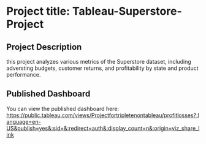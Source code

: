 # Project title: Tableau-Superstore-Project
## Project Description
this project analyzes various metrics of the Superstore dataset, including adversting budgets, customer returns, and profitability by state and product performance.

## Published Dashboard
You can view the published dashboard here:
https://public.tableau.com/views/Projectfortripletenontableau/profitlosses?:language=en-US&publish=yes&:sid=&:redirect=auth&:display_count=n&:origin=viz_share_link
